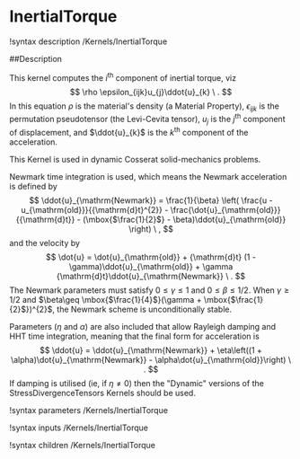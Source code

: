 # InertialTorque
!syntax description /Kernels/InertialTorque


##Description

This kernel computes the $i^{\mathrm{th}}$ component of inertial torque, viz
$$
\rho \epsilon_{ijk}u_{j}\ddot{u}_{k} \ .
$$
In this equation $\rho$ is the material's density (a Material Property), $\epsilon_{ijk}$ is the permutation pseudotensor (the Levi-Cevita tensor), $u_{j}$ is the $j^{\mathrm{th}}$ component of displacement, and $\ddot{u}_{k}$ is the $k^{\mathrm{th}}$ component of the acceleration.

This Kernel is used in dynamic Cosserat solid-mechanics problems.

Newmark time integration is used, which means the Newmark acceleration is defined by
$$
\ddot{u}_{\mathrm{Newmark}} = \frac{1}{\beta} \left( \frac{u - u_{\mathrm{old}}}{{\mathrm{d}t}^{2}} - \frac{\dot{u}_{\mathrm{old}}}{{\mathrm{d}t}} - (\mbox{$\frac{1}{2}$} - \beta)\ddot{u}_{\mathrm{old}} \right) \ ,
$$
and the velocity by
$$
\dot{u} = \dot{u}_{\mathrm{old}} + {\mathrm{d}t} (1 - \gamma)\ddot{u}_{\mathrm{old}} + \gamma {\mathrm{d}t}\ddot{u}_{\mathrm{Newmark}} \ .
$$
The Newmark parameters must satisfy $0\leq \gamma\leq 1$ and $0 \leq \beta \leq 1/2$.  When $\gamma\geq 1/2$ and $\beta\geq \mbox{$\frac{1}{4}$}(\gamma + \mbox{$\frac{1}{2}$})^{2}$, the Newmark scheme is unconditionally stable.

Parameters ($\eta$ and $\alpha$) are also included that allow Rayleigh damping and HHT time integration, meaning that the final form for acceleration is
$$
\ddot{u} = \ddot{u}_{\mathrm{Newmark}} + \eta\left((1 + \alpha)\dot{u}_{\mathrm{Newmark}} - \alpha\dot{u}_{\mathrm{old}}\right) \ .
$$
If damping is utilised (ie, if $\eta\neq 0$) then the "Dynamic" versions of the StressDivergenceTensors Kernels should be used.

!syntax parameters /Kernels/InertialTorque

!syntax inputs /Kernels/InertialTorque

!syntax children /Kernels/InertialTorque

